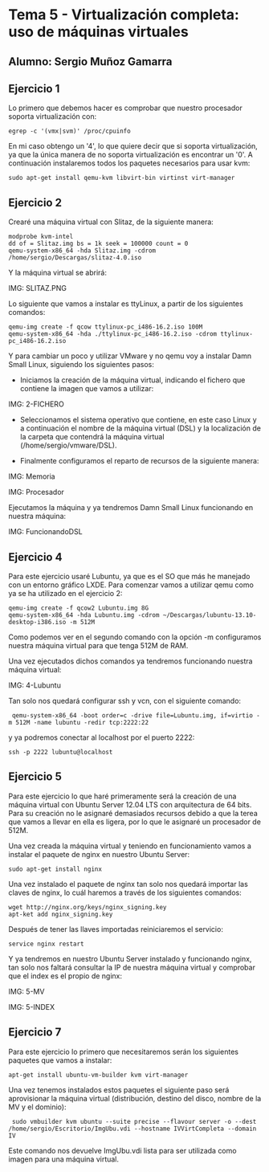 # Tema 5 - Virtualización completa: uso de máquinas virtuales
## Alumno: Sergio Muñoz Gamarra

## Ejercicio 1

Lo primero que debemos hacer es comprobar que nuestro procesador soporta virtualización con:

    egrep -c '(vmx|svm)' /proc/cpuinfo
    
En mi caso obtengo un '4', lo que quiere decir que si soporta virtualización, ya que la única manera de no soporta virtualización es encontrar un '0'.
A continuación instalaremos todos los paquetes necesarios para usar kvm:

    sudo apt-get install qemu-kvm libvirt-bin virtinst virt-manager
    
    
## Ejercicio 2
    
Crearé una máquina virtual con Slitaz, de la siguiente manera:

    modprobe kvm-intel
    dd of = Slitaz.img bs = 1k seek = 100000 count = 0
    qemu-system-x86_64 -hda Slitaz.img -cdrom /home/sergio/Descargas/slitaz-4.0.iso
    
Y la máquina virtual se abrirá:

IMG: SLITAZ.PNG

Lo siguiente que vamos a instalar es ttyLinux, a partir de los siguientes comandos:

    qemu-img create -f qcow ttylinux-pc_i486-16.2.iso 100M
    qemu-system-x86_64 -hda ./ttylinux-pc_i486-16.2.iso -cdrom ttylinux-pc_i486-16.2.iso 
    
    
Y para cambiar un poco y utilizar VMware y no qemu voy a instalar Damn Small Linux, siguiendo los siguientes pasos:

- Iniciamos la creación de la máquina virtual, indicando el fichero que contiene la imagen que vamos a utilizar:

IMG: 2-FICHERO

- Seleccionamos el sistema operativo que contiene, en este caso Linux y a continuación el nombre de la máquina virtual (DSL) y la localización de la carpeta que contendrá la máquina virtual (/home/sergio/vmware/DSL).

- Finalmente configuramos el reparto de recursos de la siguiente manera:

IMG: Memoria

IMG: Procesador

Ejecutamos la máquina y ya tendremos Damn Small Linux funcionando en nuestra máquina:

IMG: FuncionandoDSL

## Ejercicio 4

Para este ejercicio usaré Lubuntu, ya que es el SO que más he manejado con un entorno gráfico LXDE.
Para comenzar vamos a utilizar qemu como ya se ha utilizado en el ejercicio 2:

    qemu-img create -f qcow2 Lubuntu.img 8G 
    qemu-system-x86_64 -hda Lubuntu.img -cdrom ~/Descargas/lubuntu-13.10-desktop-i386.iso -m 512M

Como podemos ver en el segundo comando con la opción -m configuramos nuestra máquina virtual para que tenga 512M de RAM.

Una vez ejecutados dichos comandos ya tendremos funcionando nuestra máquina virtual:

IMG: 4-Lubuntu

Tan solo nos quedará configurar ssh y vcn, con el siguiente comando:

     qemu-system-x86_64 -boot order=c -drive file=Lubuntu.img, if=virtio -m 512M -name lubuntu -redir tcp:2222:22

y ya podremos conectar al localhost por el puerto 2222:

    ssh -p 2222 lubuntu@localhost

## Ejercicio 5

Para este ejercicio lo que haré primeramente será la creación de una máquina virtual con Ubuntu Server 12.04 LTS con arquitectura de 64 bits. Para su creación no le asignaré demasiados recursos debido a que la terea que vamos a llevar en ella es ligera, por lo que le asignaré un procesador de 512M.

Una vez creada la máquina virtual y teniendo en funcionamiento vamos a instalar el paquete de nginx en nuestro Ubuntu Server:

    sudo apt-get install nginx

Una vez instalado el paquete de nginx tan solo nos quedará importar las claves de nginx, lo cuál haremos a través de los siguientes comandos:

    wget http://nginx.org/keys/nginx_signing.key
    apt-ket add nginx_signing.key

Después de tener las llaves importadas reiniciaremos el servicio:

    service nginx restart
    
Y ya tendremos en nuestro Ubuntu Server instalado y funcionando nginx, tan solo nos faltará consultar la IP de nuestra máquina virtual y comprobar que el index es el propio de nginx:

IMG: 5-MV

IMG: 5-INDEX





## Ejercicio 7

Para este ejercicio lo primero que necesitaremos serán los siguientes paquetes que vamos a instalar:

    apt-get install ubuntu-vm-builder kvm virt-manager
    
Una vez tenemos instalados estos paquetes el siguiente paso será aprovisionar la máquina virtual (distribución, destino del disco, nombre de la MV y el dominio):

     sudo vmbuilder kvm ubuntu --suite precise --flavour server -o --dest /home/sergio/Escritorio/ImgUbu.vdi --hostname IVVirtCompleta --domain IV
    
Este comando nos devuelve ImgUbu.vdi lista para ser utilizada como imagen para una máquina virtual.

    
